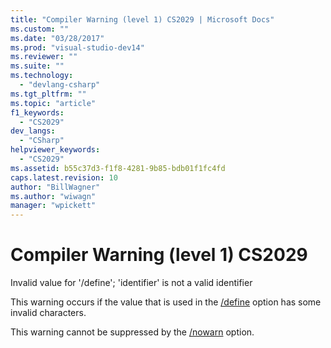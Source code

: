 ```yaml
---
title: "Compiler Warning (level 1) CS2029 | Microsoft Docs"
ms.custom: ""
ms.date: "03/28/2017"
ms.prod: "visual-studio-dev14"
ms.reviewer: ""
ms.suite: ""
ms.technology: 
  - "devlang-csharp"
ms.tgt_pltfrm: ""
ms.topic: "article"
f1_keywords: 
  - "CS2029"
dev_langs: 
  - "CSharp"
helpviewer_keywords: 
  - "CS2029"
ms.assetid: b55c37d3-f1f8-4281-9b85-bdb01f1fc4fd
caps.latest.revision: 10
author: "BillWagner"
ms.author: "wiwagn"
manager: "wpickett"
---
```

# Compiler Warning (level 1) CS2029
Invalid value for '/define'; 'identifier' is not a valid identifier  
  
 This warning occurs if the value that is used in the [/define](../../csharp/language-reference/compiler-options/define-csharp-compiler-options.md) option has some invalid characters.  
  
 This warning cannot be suppressed by the [/nowarn](../../csharp/language-reference/compiler-options/nowarn-csharp-compiler-options.md) option.